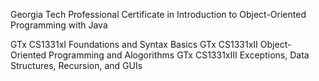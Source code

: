 Georgia Tech Professional Certificate in Introduction to Object-Oriented Programming with Java

GTx CS1331xI Foundations and Syntax Basics
GTx CS1331xII Object-Oriented Programming and Alogorithms
GTx CS1331xIII Exceptions, Data Structures, Recursion, and GUIs

